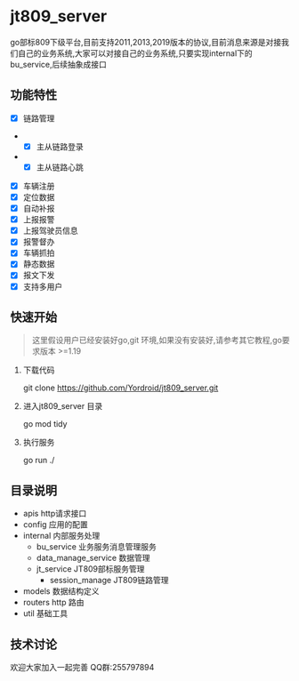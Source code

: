 # jt809_server
   go部标809下级平台,目前支持2011,2013,2019版本的协议,目前消息来源是对接我们自己的业务系统,大家可以对接自己的业务系统,只要实现internal下的bu_service,后续抽象成接口
## 功能特性
- [X] 链路管理
- - [X] 主从链路登录
- - [X] 主从链路心跳
- [X] 车辆注册
- [X] 定位数据
- [X] 自动补报
- [X] 上报报警
- [X] 上报驾驶员信息
- [X] 报警督办
- [X] 车辆抓拍
- [X] 静态数据
- [X] 报文下发
- [X] 支持多用户

## 快速开始
> 这里假设用户已经安装好go,git 环境,如果没有安装好,请参考其它教程,go要求版本 >=1.19

1. 下载代码

    git clone https://github.com/Yordroid/jt809_server.git
2. 进入jt809_server 目录

   go mod tidy
3. 执行服务

   go run ./

 

## 目录说明
- apis  http请求接口
- config 应用的配置
- internal 内部服务处理
   - bu_service 业务服务消息管理服务
   - data_manage_service 数据管理
   - jt_service JT809部标服务管理
      - session_manage JT809链路管理
- models 数据结构定义
- routers http 路由
- util 基础工具
## 技术讨论
欢迎大家加入一起完善 QQ群:255797894